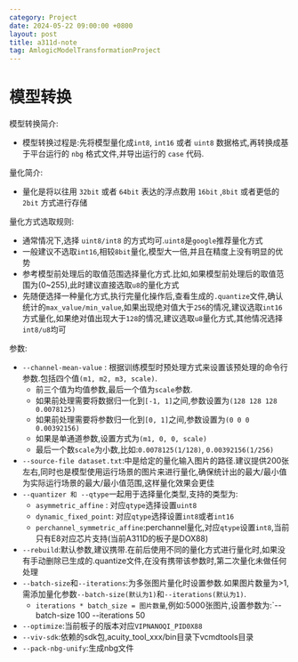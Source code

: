```yaml
---
category: Project
date: 2024-05-22 09:00:00 +0800
layout: post
title: a311d-note
tag: AmlogicModelTransformationProject
---
```

# 模型转换

模型转换简介:
+ 模型转换过程是:先将模型量化成`int8`, `int16` 或者 `uint8` 数据格式,再转换成基于平台运行的 `nbg` 格式文件,并导出运行的 `case` 代码.

量化简介:
+ 量化是将以往用 `32bit` 或者 `64bit` 表达的浮点数用 `16bit` ,`8bit` 或者更低的 `2bit` 方式进行存储

量化方式选取规则:
+ 通常情况下,选择 `uint8/int8` 的方式均可.`uint8`是`google`推荐量化方式
+ 一般建议不选取`int16`,相较`8bit`量化,模型大一倍,并且在精度上没有明显的优势
+ 参考模型前处理后的取值范围选择量化方式.比如,如果模型前处理后的取值范围为(0~255),此时建议直接选取`u8`的量化方式
+ 先随便选择一种量化方式,执行完量化操作后,查看生成的`.quantize`文件,确认统计的`max_value/min_value`,如果出现绝对值大于`256`的情况,建议选取`int16`方式量化,如果绝对值出现大于`128`的情况,建议选取`u8`量化方式,其他情况选择`int8/u8`均可

参数:
+ `--channel-mean-value` : 根据训练模型时预处理方式来设置该预处理的命令行参数.包括四个值`(m1, m2, m3, scale)`. 
  - 前三个值为均值参数,最后一个值为`scale`参数.
  - 如果前处理需要将数据归一化到`[-1, 1]`之间,参数设置为`(128 128 128 0.0078125)`
  - 如果前处理需要将参数归一化到`[0, 1]`之间,参数设置为`(0 0 0 0.00392156)`
  - 如果是单通道参数,设置方式为`(m1, 0, 0, scale)`
  - 最后一个数`scale`为小数,比如:`0.0078125(1/128)`, `0.00392156(1/256)`
+ `--source-file dataset.txt`:中是给定的量化输入图片的路径.建议提供200张左右,同时也是模型使用运行场景的图片来进行量化,确保统计出的最大/最小值为实际运行场景的最大/最小值范围,这样量化效果会更佳
+ `--quantizer 和 --qtype`一起用于选择量化类型,支持的类型为:
  - `asymmetric_affine`  : 对应`qtype`选择设置`uint8`
  - `dynamic_fixed_point`: 对应`qtype`选择设置`int8`或者`int16`
  - `perchannel_symmetric_affine`:perchannel量化,对应`qtype`设置`int8`,当前只有E8对应芯片支持(当前A311D的板子是DOX88)
+ `--rebuild`:默认参数,建议携带.在前后使用不同的量化方式进行量化时,如果没有手动删除已生成的.quantize文件,在没有携带该参数时,第二次量化未做任何处理
+ `--batch-size`和`--iterations`:为多张图片量化时设置参数.如果图片数量为>1,需添加量化参数`--batch-size(默认为1)`和`--iterations(默认为1)`.
  - `iterations * batch_size = 图片数量`,例如:5000张图片,设置参数为:`--batch-size 100 --iterations 50
+ `--optimize`:当前板子的版本对应`VIPNANOQI_PID0X88`
+ `--viv-sdk`:依赖的sdk包,acuity_tool_xxx/bin目录下vcmdtools目录
+ `--pack-nbg-unify`:生成nbg文件